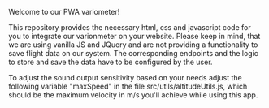 Welcome to our PWA variometer!

This repository provides the necessary html, css and javascript code for you to integrate our varionmeter on your website. Please keep in mind, that we are using vanilla JS and JQuery and are not providing a functionality to save flight data on our system. The corresponding endpoints and the logic to store and save the data have to be configured by the user.

To adjust the sound output sensitivity based on your needs adjust the following variable "maxSpeed" in the file src/utils/altitudeUtils.js, which should be the maximum velocity in m/s you'll achieve while using this app.

